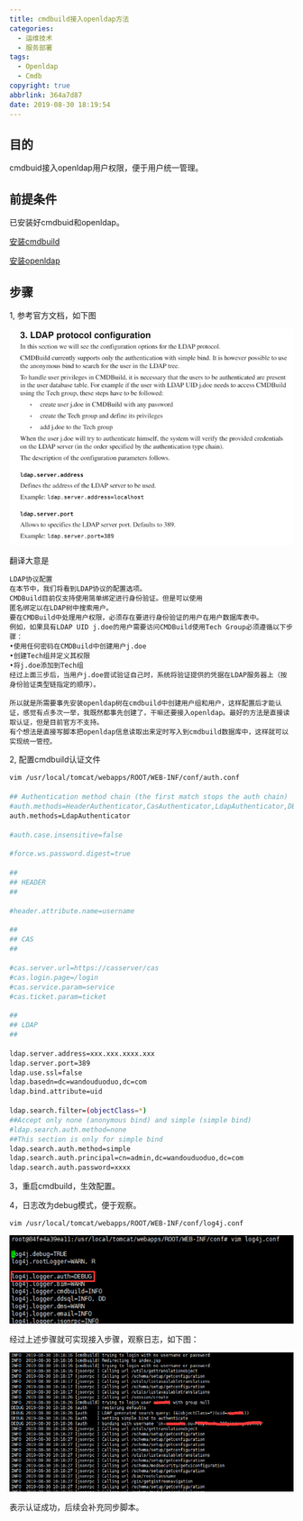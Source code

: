 ```yaml
---
title: cmdbuild接入openldap方法
categories:
  - 运维技术
  - 服务部署
tags:
  - Openldap
  - Cmdb
copyright: true
abbrlink: 364a7d87
date: 2019-08-30 18:19:54
---
```


## 目的

cmdbuid接入openldap用户权限，便于用户统一管理。



<!--more-->

## 前提条件

已安装好cmdbuid和openldap。

[安装cmdbuild](https://wandouduoduo.github.io/articles/4fcc594d.html)

[安装openldap](https://wandouduoduo.github.io/articles/931613a4.html#more)



## 步骤

1,  参考官方文档，如下图

![](cmdbuild接入openldap方法/1.png)

翻译大意是

```
LDAP协议配置
在本节中，我们将看到LDAP协议的配置选项。
CMDBuild目前仅支持使用简单绑定进行身份验证。但是可以使用
匿名绑定以在LDAP树中搜索用户。
要在CMDBuild中处理用户权限，必须存在要进行身份验证的用户在用户数据库表中。
例如，如果具有LDAP UID j.doe的用户需要访问CMDBuild使用Tech Group必须遵循以下步骤：
•使用任何密码在CMDBuild中创建用户j.doe
•创建Tech组并定义其权限
•将j.doe添加到Tech组
经过上面三步后，当用户j.doe尝试验证自己时，系统将验证提供的凭据在LDAP服务器上（按身份验证类型链指定的顺序）。

所以就是所需要事先安装openldap树在cmdbuild中创建用户组和用户，这样配置后才能认证，感觉有点多次一举，我既然都事先创建了，干嘛还要接入openldap。最好的方法是直接读取认证，但是目前官方不支持。
有个想法是直接写脚本把openldap信息读取出来定时写入到cmdbuild数据库中，这样就可以实现统一管控。
```

2,  配置cmdbuild认证文件

```bash
vim /usr/local/tomcat/webapps/ROOT/WEB-INF/conf/auth.conf

## Authentication method chain (the first match stops the auth chain)
#auth.methods=HeaderAuthenticator,CasAuthenticator,LdapAuthenticator,DBAuthenticator
auth.methods=LdapAuthenticator

#auth.case.insensitive=false

#force.ws.password.digest=true

##
## HEADER
##

#header.attribute.name=username

##
## CAS
##

#cas.server.url=https://casserver/cas
#cas.login.page=/login
#cas.service.param=service
#cas.ticket.param=ticket

##
## LDAP
##

ldap.server.address=xxx.xxx.xxxx.xxx
ldap.server.port=389
ldap.use.ssl=false
ldap.basedn=dc=wandouduoduo,dc=com
ldap.bind.attribute=uid

ldap.search.filter=(objectClass=*)
##Accept only none (anonymous bind) and simple (simple bind)
#ldap.search.auth.method=none
##This section is only for simple bind
ldap.search.auth.method=simple
ldap.search.auth.principal=cn=admin,dc=wandouduoduo,dc=com
ldap.search.auth.password=xxxx
```

3，重启cmdbuild，生效配置。

4，日志改为debug模式，便于观察。

```
vim /usr/local/tomcat/webapps/ROOT/WEB-INF/conf/log4j.conf
```

![](cmdbuild接入openldap方法/2.png)

经过上述步骤就可实现接入步骤，观察日志，如下图：

![](cmdbuild接入openldap方法/3.png)

表示认证成功，后续会补充同步脚本。